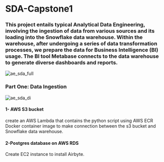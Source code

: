 # SDA-Capstone1


### This project entails typical Analytical Data Engineering, involving the ingestion of data from various sources and its loading into the Snowflake data warehouse. Within the warehouse, after undergoing a series of data transformation processes, we prepare the data for Business Intelligence (BI) usage. The BI tool Metabase connects to the data warehouse to generate diverse dashboards and reports.



![ae_sda_full](https://github.com/shaden-2000/SDA-Capstone1/assets/100734021/12f59bb6-5f65-4362-b901-eb184653d1b2)


### Part One: Data Ingestion
![ae_sda_di](https://github.com/shaden-2000/SDA-Capstone1/assets/100734021/2551b1f2-9b02-49e1-ab71-0ff12d4d5124)

#### 1- AWS S3 bucket
create an AWS Lambda that contains the python script using AWS ECR Docker container image to make connection between the s3 bucket and Snowflake data warehouse. 



#### 2-Postgres database on AWS RDS
Create EC2 instance to install Airbyte.




